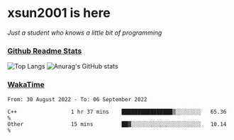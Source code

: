 # xsun2001 is here

*Just a student who knows a little bit of programming*

### [Github Readme Stats](https://github.com/anuraghazra/github-readme-stats)

![Top Langs](https://github-readme-stats.vercel.app/api/top-langs/?username=xsun2001&layout=compact&theme=radical) ![Anurag's GitHub stats](https://github-readme-stats.vercel.app/api?username=xsun2001&show_icons=true&theme=radical)

### [WakaTime](https://wakatime.com)

<!--START_SECTION:waka-->

```text
From: 30 August 2022 - To: 06 September 2022

C++                 1 hr 37 mins    ████████████████▒░░░░░░░░   65.36 %
Other               15 mins         ██▓░░░░░░░░░░░░░░░░░░░░░░   10.14 %
```

<!--END_SECTION:waka-->
